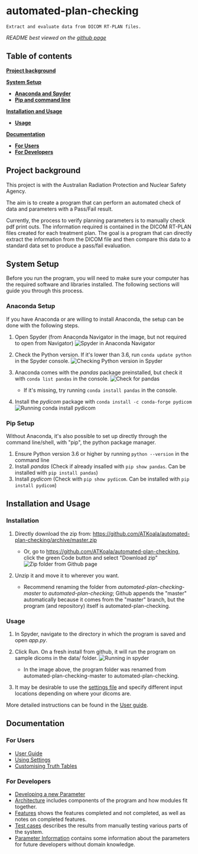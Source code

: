 # automated-plan-checking

`Extract and evaluate data from DICOM RT-PLAN files.`

*README best viewed on the [github page](https://github.com/ATKoala/automated-plan-checking)*

## Table of contents

[**Project background**](#project-background)

[**System Setup**](#system-setup)

- [**Anaconda and Spyder**](#anaconda-setup)
- [**Pip and command line**](#pip-setup)

[**Installation and Usage**](#installation-and-usage)
  
- [**Usage**](#usage)

[**Documentation**](#documentation)

- [**For Users**](#for-users)
- [**For Developers**](#for-developers)

## Project background

This project is with the Australian Radiation Protection and Nuclear Safety Agency.

The aim is to create a program that can perform an automated check of data and parameters with a Pass/Fail result.

Currently, the process to verify planning parameters is to manually check pdf print outs. The information required is contained in the DICOM RT-PLAN files created for each treatment plan. The goal is a program that can directly extract the information from the DICOM file and then compare this data to a standard data set to produce a pass/fail evaluation.

## System Setup

Before you run the program, you will need to make sure your computer has the required software and libraries installed.
The following sections will guide you through this process.

### Anaconda Setup

If you have Anaconda or are willing to install Anaconda, the setup can be done with the following steps.

1. Open Spyder (from Anaconda Navigator in the image, but not required to open from Navigator)
![Spyder in Anaconda Navigator](docs/images/open-spyder.png)

2. Check the Python version. If it's lower than 3.6, run `conda update python` in the Spyder console.
![Checking Python version in Spyder](docs/images/python-version-spyder.png)

3. Anaconda comes with the *pandas* package preinstalled, but check it with `conda list pandas` in the console.
![Check for pandas](docs/images/list-pandas.png)
    - If it's missing, try running `conda install pandas` in the console.

4. Install the *pydicom* package with `conda install -c conda-forge pydicom`
![Running conda install pydicom](docs/images/conda-pydicom.png)

### Pip Setup

Without Anaconda, it's also possible to set up directly through the command line/shell, with "pip", the python package manager.

1. Ensure Python version 3.6 or higher by running `python --version` in the command line
2. Install *pandas* (Check if already insalled with `pip show pandas`. Can be installed with `pip install pandas`)
3. Install *pydicom* (Check with `pip show pydicom`. Can be installed with `pip install pydicom`)

## Installation and Usage

### Installation

1. Directly download the zip from: <https://github.com/ATKoala/automated-plan-checking/archive/master.zip>
    - Or, go to <https://github.com/ATKoala/automated-plan-checking>, click the green Code button and select "Download zip"
      ![Zip folder from Github page](docs/images/github-zip.png)

2. Unzip it and move it to wherever you want.
    - Recommend renaming the folder from *automated-plan-checking-master* to *automated-plan-checking*; Github appends the "master" automatically because it comes from the "master" branch, but the program (and repository) itself is automated-plan-checking.

### Usage

1. In Spyder, navigate to the directory in which the program is saved and open *app.py*.
2. Click Run. On a fresh install from github, it will run the program on sample dicoms in the data/ folder.
![Running in spyder](docs/images/running-in-spyder.png)
    - In the image above, the program folder was renamed from automated-plan-checking-master to automated-plan-checking.

3. It may be desirable to use the [settings file](settings.txt) and specify different input locations depending on where your dicoms are.

More detailed instructions can be found in the [User guide](docs/User-Guide.pdf).

## Documentation

### For Users

- [User Guide](docs/User-Guide.pdf)
- [Using Settings](docs/Settings.pdf)
- [Customising Truth Tables](docs/Writing-Truth-Tables.pdf)

### For Developers

- [Developing a new Parameter](docs/Adding-Parameters.pdf)
- [Architecture](docs/System-Design-and-Architecture.pdf) includes components of the program and how modules fit together.
- [Features](docs/User-Stories.pdf) shows the features completed and not completed, as well as notes on completed features.
- [Test cases](docs/Test-Cases.pdf) describes the results from manually testing various parts of the system.
- [Parameter Information](docs/Parameter-Information.pdf) contains some information about the parameters for future developers without domain knowledge.
